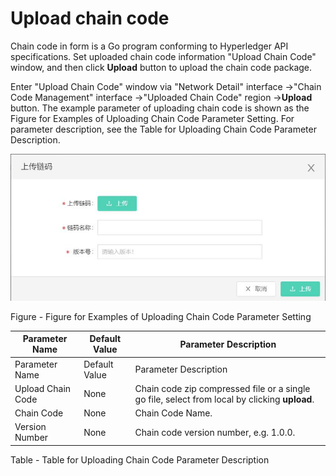 # Upload chain code
Chain code in form is a Go program conforming to Hyperledger API specifications. Set uploaded chain code information "Upload Chain Code" window, and then click **Upload** button to upload the chain code package.

Enter "Upload Chain Code" window via "Network Detail" interface ->"Chain Code Management" interface ->"Uploaded Chain Code" region ->**Upload** button. The example parameter of uploading chain code is shown as the Figure for Examples of Uploading Chain Code Parameter Setting. For parameter description, see the Table for Uploading Chain Code Parameter Description.

![图片](../../../../image/JD-Blockchain-Open-Platform/Getting-Started/Pic/image006.jpg)

Figure - Figure for Examples of Uploading Chain Code Parameter Setting

| Parameter Name                                               | Default Value                                | Parameter Description                                                                                         |
|------------------------------------------------------|---------------------------------------|--------------------------------------------------------------------------------------------------|
| Parameter Name                                               | Default Value                                | Parameter Description                                                                                         |
| Upload Chain Code                                             | None                                    | Chain code zip compressed file or a single go file, select from local by clicking **upload**.                                   |
| Chain Code                                                 | None                                    | Chain Code Name.                                                                                       |
| Version Number                                               | None                                    | Chain code version number, e.g. 1.0.0.                                                                            |

Table - Table for Uploading Chain Code Parameter Description
